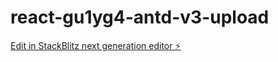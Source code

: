 # react-gu1yg4-antd-v3-upload

[Edit in StackBlitz next generation editor ⚡️](https://stackblitz.com/~/github.com/onepisYa/react-gu1yg4-antd-v3-upload)